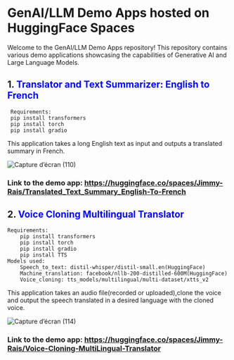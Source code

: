 # GenAI/LLM Demo Apps hosted on HuggingFace Spaces

Welcome to the GenAI/LLM Demo Apps repository! This repository contains various demo applications showcasing the capabilities of Generative AI and Large Language Models.

  ## 1. <span style="color:blue;">Translator and Text Summarizer: English to French</span>



     Requirements:
     pip install transformers
     pip install torch
     pip install gradio

This application takes a long English text as input and outputs a translated summary in French.

![Capture d’écran (110)](https://github.com/Jimmy-Rais/HuggingFace_Spaces/assets/81222691/383be3f3-ae91-4371-9394-16380eafd645)

### Link to the demo app: https://huggingface.co/spaces/Jimmy-Rais/Translated_Text_Summary_English-To-French


 

  ## 2. <span style="color:blue;">Voice Cloning Multilingual Translator</span>

  
    Requirements:
        pip install transformers
        pip install torch
        pip install gradio
        pip install TTS
    Models used:
        Speech_to_text: distil-whisper/distil-small.en(HuggingFace)
        Machine_translation: facebook/nllb-200-distilled-600M(HuggingFace)
        Voice_cloning: tts_models/multilingual/multi-dataset/xtts_v2


This application takes an audio file(recorded or uploaded),clone the voice and output the speech translated in a desired language
with the cloned voice.

![Capture d’écran (114)](https://github.com/Jimmy-Rais/HuggingFace_Space/assets/81222691/bdcdb1fb-f268-424d-9309-d112f0877fad)


### Link to the demo app: https://huggingface.co/spaces/Jimmy-Rais/Voice-Cloning-MultiLingual-Translator


